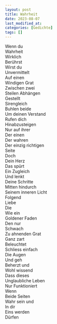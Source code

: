 ```yaml
---
layout: post
title: Wahrheit
date: 2023-08-07
last_modified_at:
categories: [Gedichte]
tags: []
---
```


Wenn du  
Wahrheit  
Wirklich  
Berührst   
Wirst du  
Unvermittelt  
Auf einen  
Windigen Grat  
Zwischen zwei  
Steilen Abhängen  
Gestellt  
Sirengleich  
Buhlen beide  
Um deinen Verstand  
Rufen dich  
Hinabzusteigen  
Nur auf ihrer  
Der einen  
Der wahren  
Der einzig richtigen  
Seite  
Doch  
Dein Herz  
Das spürt   
Ein Zugleich  
Und lenkt  
Deine Schritte  
Mitten hindurch  
Seinem inneren Licht  
Folgend  
Liebe  
Die  
Wie ein  
Goldener Faden  
Den nur  
Schwach  
Zu ahnenden Grat  
Ganz zart  
Beleuchtet  
Schliess einfach  
Die Augen  
Und geh  
Beherzt und  
Wohl wissend  
Dass dieses  
Unglaubliche Leben  
Nur Funktioniert  
Wenn  
Beide Seiten  
Wahr sein und  
In dir  
Eins werden  
Dürfen